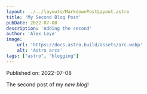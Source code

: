```yaml
---
layout: ../../layouts/MarkdownPostLayout.astro
title: 'My Second Blog Post'
pubDate: 2022-07-08
description: 'Adding the second'
author: 'Alex Leye'
image:
    url: 'https://docs.astro.build/assets/arc.webp'
    alt: 'Astro arcs'
tags: ["astro", "blogging"]
---
```


Published on: 2022-07-08

The second post of my _new blog_! 
